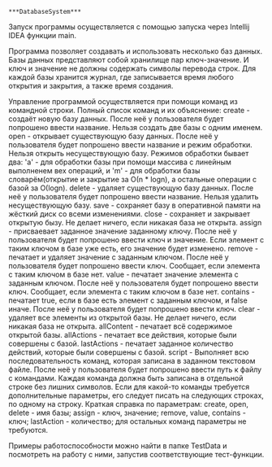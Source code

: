 	***DatabaseSystem***
Запуск программы осуществляется с помощью запуска через Intellij IDEA функции main.

Программа позволяет создавать и использовать несколько баз данных. Базы данных представляют собой хранилище пар ключ-значение. 
И ключ и значение не должны содержать символы перевода строк. Для каждой базы хранится журнал, где записывается время любого открытия
и закрытия, а также время создания.

Управление программой осуществляется при помощи команд из командной строки. Полный список команд и их объяснение:
create - создаёт новую базу данных. После неё у пользователя будет попрошено ввести название. Нельзя создать две базы с одним именем.
open - открывает существующую базу данных. После неё у пользователя будет попрошено ввести название и режим обработки. Нельзя открыть
	несуществующую базу. Режимов обработки бывает два: 'a' - для обработки базы при помощи массива с линейным выполненем вех операций, 
	и 'm' - для обработки базы словарём(открытие и закрытие за О(n * logn), а остальные операции с базой за О(logn).
delete - удаляет существующую базу данных. После неё у пользователя будет попрошено ввести название. Нельзя удалить несуществующую базу.
save - сохраняет базу в оперативной памяти на жёсткий диск со всеми изменениями.
close - сохраняет и закрывает открытую бызу. Не делает ничего, если никакая база не открыта.
assign - присваевает заданное значение заданному ключу. После неё у пользователя будет попрошено ввести ключ и значение. 
	Если элемент с таким ключом в базе уже есть, его значение будет изменено.
remove - печатает и удаляет значение с заданным ключом. После неё у пользователя будет попрошено ввести ключ. 
	Сообщает, если элемента с таким ключом в базе нет.
value - печатает значение элемента с заданным ключом. После неё у пользователя будет попрошено ввести ключ. 
	Сообщает, если элемента с таким ключом в базе нет.
contains - печатает true, если в базе есть элемент с заданным ключом, и false иначе. После неё у пользователя будет попрошено ввести ключ.
clear - удаляет все элементы из открытой базы. Не делает ничего, если никакая база не открыта.
allContent - печатает всё содержимое открытой базы.
allActions - печатает все действия, которые были совершены с базой.
lastActions - печатает заданное количество действий, которые были совершены с базой.
script - Выполняет всю последовательность команд, которая записана в заданном текстовом файле. После неё у пользователя будет попрошено 
	ввести путь к файлу с командами. Каждая команда должна быть записана в отдельной строке без лишних символов. Если для какой-то
	команды требуется дополнительные параметры, его следует писать на следующих строках, по одному на строку. Краткая справка по параметрам:
		create, open, delete - имя базы; assign - ключ, значение; remove, value, contains - ключ; lastAction - количество; для остальных
		команд параметры не требуются.

Примеры работоспособности можно найти в папке TestData и посмотреть на работу с ними, запустив соответствующие тест-функции.